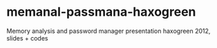 memanal-passmana-haxogreen
==========================

Memory analysis and password manager presentation haxogreen 2012, slides + codes